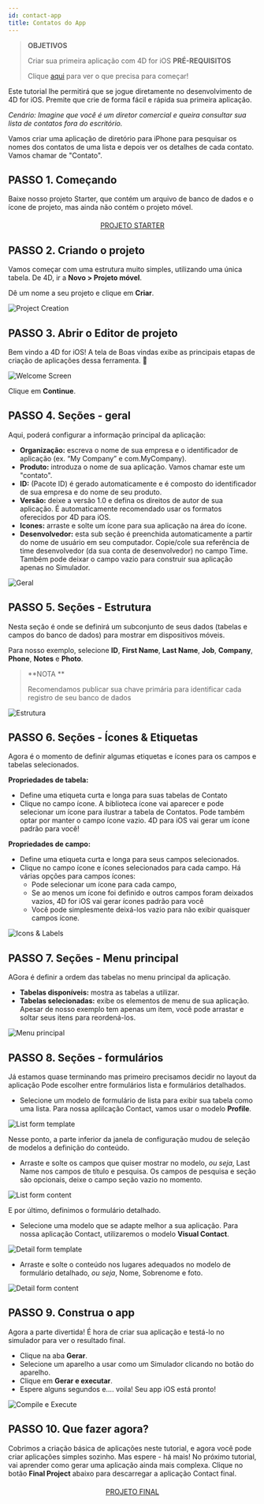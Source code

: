 ```yaml
---
id: contact-app
title: Contatos do App
---
```



> **OBJETIVOS**
> 
> Criar sua primeira aplicação com 4D for iOS
> **PRÉ-REQUISITOS**
> 
> Clique [aqui](prerequisites.html) para ver o que precisa para começar!

Este tutorial lhe permitirá que se jogue diretamente no desenvolvimento de 4D for iOS. Premite que crie de forma fácil e rápida sua primeira aplicação.

*Cenário: Imagine que você é um diretor comercial e queira consultar sua lista de contatos fora do escritório.*

Vamos criar uma aplicação de diretório para iPhone para pesquisar os nomes dos contatos de uma lista e depois ver os detalhes de cada contato. Vamos chamar de "Contato".

## PASSO 1. Começando
Baixe nosso projeto Starter, que contém um arquivo de banco de dados e o ícone de projeto, mas ainda não contém o  projeto móvel.

<div markdown="1" style="text-align: center; margin-top: 20px">

<a class="button"
href="https://github.com/4d-for-ios/tutorial-ContactApp/archive/acbb699c3c9d9edd3a8bbb715e87c17140b7e15f.zip">PROJETO STARTER</a>
</div>

## PASSO 2. Criando o projeto

Vamos começar com uma estrutura muito simples, utilizando uma única tabela. De 4D, ir a **Novo > Projeto móvel**.

Dê um nome a seu projeto e clique em **Criar**.

![Project Creation](assets/en/contact-app/Project-creation-4D-for-iOS.png)

## PASSO 3. Abrir o Editor de projeto

Bem vindo a 4D for iOS! A tela de Boas vindas exibe as principais etapas de criação de aplicações dessa ferramenta. 🙂

![Welcome Screen](assets/en/contact-app/Welcome-Screen-4D-for-iOS.png)

Clique em **Continue**.

## PASSO 4. Seções - geral

Aqui, poderá configurar a informação principal da aplicação:

* **Organização:** escreva o nome de sua empresa e o identificador de aplicação (ex. “My Company” e com.MyCompany).
* **Produto:** introduza o nome de sua aplicação. Vamos chamar este um "contato".
* **ID:** (Pacote ID) é gerado automaticamente e é composto  do identificador de sua empresa e do nome de seu produto.
* **Versão:** deixe a versão 1.0 e defina os direitos de autor de sua aplicação. É automaticamente recomendado usar os formatos oferecidos por 4D para iOS.
* **Icones:** arraste e solte um ícone para sua aplicação na área do ícone.
* **Desenvolvedor:** esta sub seção é preenchida automaticamente a partir do nome de usuário em seu computador. Copie/cole sua referência de time desenvolvedor (da sua conta de desenvolvedor) no campo Time. Também pode deixar o campo vazio para construir sua aplicação apenas no Simulador.

![Geral](assets/en/contact-app/Contact-app-general-section-4D-for-iOS.png)

## PASSO 5. Seções - Estrutura

Nesta seção é onde se definirá um subconjunto de seus dados (tabelas e campos do banco de dados) para mostrar em dispositivos móveis.

Para nosso exemplo, selecione **ID**, **First Name**, **Last Name**, **Job**, **Company**, **Phone**, **Notes** e **Photo**.

> **NOTA **
> 
> Recomendamos publicar sua chave primária para identificar cada registro de seu banco de dados


![Estrutura](assets/en/contact-app/Contact-app-structure-section-4D-for-iOS.png)

## PASSO 6. Seções - Ícones & Etiquetas

Agora é o momento de definir algumas etiquetas e ícones para os campos e tabelas selecionados.

**Propriedades de tabela:**

* Define uma etiqueta curta e longa para suas tabelas de Contato
* Clique no campo ícone. A biblioteca ícone vai aparecer e pode selecionar um ícone para ilustrar a tabela de Contatos. Pode também optar por manter o campo ícone vazio. 4D para iOS vai gerar um ícone padrão para você!

**Propriedades de campo:**

* Define uma etiqueta curta e longa para seus campos selecionados.
* Clique no campo ícone e ícones selecionados para cada campo. Há várias opções para campos ícones:
    * Pode selecionar um ícone para cada campo,
    * Se ao menos um ícone foi definido e outros campos foram deixados vazios, 4D for iOS vai gerar ícones padrão para você
    * Você pode simplesmente deixá-los vazio para não exibir quaisquer campos ícone.

![Icons & Labels](assets/en/contact-app/Contact-app-icons-labels-section-4D-for-iOS.png)

## PASSO 7. Seções - Menu principal

AGora é definir a ordem das tabelas no menu principal da aplicação.

* **Tabelas disponíveis:** mostra as tabelas a utilizar.
* **Tabelas selecionadas:** exibe os elementos de menu de sua aplicação. Apesar de nosso exemplo tem apenas um item, você pode arrastar e soltar seus itens para reordená-los.

![Menu principal](assets/en/contact-app/Contact-app-main-menu-section-4D-for-iOS.png)

## PASSO 8. Seções - formulários

Já estamos quase terminando mas primeiro precisamos decidir no layout da aplicação Pode escolher entre formulários lista e formulários detalhados.

* Selecione um modelo de formulário de lista para exibir sua tabela como uma lista. Para nossa aplilcação Contact, vamos usar o modelo **Profile**.

![List form template](assets/en/contact-app/ListformTemplate-form-section-4D-for-iOS.png)

Nesse ponto, a parte inferior da janela de configuração mudou de seleção de modelos a definição do conteúdo.

* Arraste e solte os campos que quiser mostrar no modelo, <i>ou seja</i>, Last Name nos campos de título e pesquisa. Os campos de pesquisa e seção são opcionais, deixe o campo seção vazio no momento.

![List form content](assets/en/contact-app/ListformContent-form-section-4D-for-iOS.png)

E por último, definimos o formulário detalhado.

* Selecione uma modelo que se adapte melhor a sua aplicação. Para nossa aplicação Contact, utilizaremos o modelo **Visual Contact**.

![Detail form template](assets/en/contact-app/DetailformTemplate-form-section-4D-for-iOS.png)


* Arraste e solte o conteúdo nos lugares adequados no modelo de formulário detalhado, <i>ou seja</i>, Nome, Sobrenome e foto.

![Detail form content](assets/en/contact-app/DetailformContent-form-section-4D-for-iOS.png)

## PASSO 9. Construa o app

Agora a parte divertida! É hora de criar sua aplicação e testá-lo no simulador para ver o resultado final.

* Clique na aba **Gerar**.
* Selecione um aparelho a usar como um Simulador clicando no botão do aparelho.
* Clique em  **Gerar e executar**.
* Espere alguns segundos e…. voila! Seu app iOS está pronto!

![Compile e Execute](assets/en/contact-app/Build-the-app-simulator.png)

## PASSO 10. Que fazer agora?

Cobrimos a criação básica de aplicações neste tutorial, e agora você pode criar aplicações simples sozinho. Mas espere - há mais! No próximo tutorial, vai aprender como gerar uma aplicação ainda mais complexa. Clique no botão **Final Project** abaixo para descarregar a aplicação Contact final.

<div markdown="1" style="text-align: center; margin-top: 20px; margin-bottom: 20px">
<a class="button"
href="https://github.com/4d-for-ios/tutorial-ContactApp/releases/latest/download/tutorial-ContactApp.zip">PROJETO FINAL</a>
</div>
